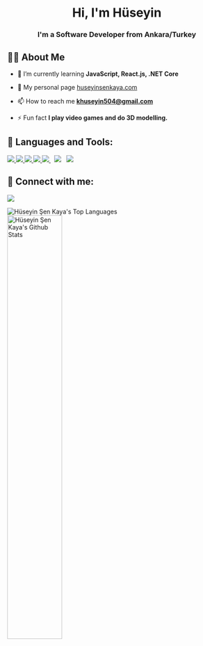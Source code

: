 <h1 align="center">Hi, I'm Hüseyin</h1>
<h3 align="center">I'm a Software Developer from Ankara/Turkey</h3>


## 🙋‍♂️ About Me

- 🌱 I’m currently learning **JavaScript, React.js, .NET Core**

- 📃 My personal page [huseyinsenkaya.com](https://huseyinsenkaya.com/)
  
- 📫 How to reach me **khuseyin504@gmail.com**

- ⚡ Fun fact **I play video games and do 3D modelling.**

## 🚀 Languages and Tools:

<p align="left">
    <a href="https://developer.mozilla.org/en-US/docs/Web/JavaScript" target="_blank"> <img src="https://img.icons8.com/color/48/000000/javascript.png"/> </a> 
    <a href="https://www.w3.org/html/" target="_blank"> <img src="https://img.icons8.com/color/48/000000/html-5.png"/> </a> 
    <a href="https://www.w3schools.com/css/" target="_blank"> <img src="https://img.icons8.com/color/48/000000/css3.png"/> </a> 
    <a href="https://getbootstrap.com" target="_blank"> <img src="https://img.icons8.com/color/48/000000/bootstrap.png"/> </a> 
    <a style="padding-right:8px;" href="https://nodejs.org" target="_blank"> <img src="https://img.icons8.com/color/48/000000/nodejs.png"/> </a>
    <a style="padding-right:8px;" href="https://www.cplusplus.com" target="_blank"> <img src="https://img.icons8.com/color/48/000000/c-plus-plus-logo.png"/></a>
    <a style="padding-right:8px;" href="https://docs.microsoft.com/en-us/dotnet/csharp/" target="_blank"> <img src="https://img.icons8.com/color/48/000000/c-sharp-logo-2.png"/> </a>
</p>

## 🔗 Connect with me:
<p align="left">
<a href = "https://www.linkedin.com/in/huseyinsenk/"><img src="https://img.icons8.com/fluent/48/000000/linkedin.png"/></a>
</p>


<p>
<a href="https://github.com/huseyinsenkaya"><img align="left" alt="Hüseyin Şen Kaya's Top Languages" src="https://github-readme-stats.vercel.app/api/top-langs/?username=huseyinsenkaya&langs_count=8&count_private=true&layout=compact&theme=react&hide_border=true&bg_color=0D1117" /></a>
</p>


<p>&nbsp;<a href="https://github.com/huseyinsenkaya"><img align="center" width="50%" alt="Hüseyin Şen Kaya's Github Stats" src="https://github-readme-stats.vercel.app/api?username=huseyinsenkaya&show_icons=true&count_private=true&theme=react&hide_border=true&bg_color=0D1117" /></a></p>


  
  


